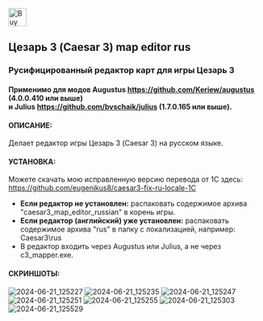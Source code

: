 <a href='https://ko-fi.com/Q5Q418BPJA' target='_blank'><img height='36' style='border:0px;height:36px;' src='https://storage.ko-fi.com/cdn/kofi3.png?v=6' border='0' alt='Buy Me a Coffee at ko-fi.com' /></a>

## Цезарь 3 (Caesar 3) map editor rus 
### Русифицированный редактор карт для игры Цезарь 3 

#### Применимо для модов Augustus https://github.com/Keriew/augustus (4.0.0.410 или выше)</br> и Julius https://github.com/bvschaik/julius (1.7.0.165 или выше).

#### ОПИСАНИЕ:
Делает редактор игры Цезарь 3 (Caesar 3) на русском языке.

#### УСТАНОВКА:
Можете скачать мою исправленную версию перевода от 1C здесь: https://github.com/eugenikus8/caesar3-fix-ru-locale-1C<br>

- **Если редактор не установлен:** распаковать содержимое архива "caesar3_map_editor_russian" в корень игры.
- **Если редактор (английский) уже установлен:** распаковать содержимое архива "rus" в папку с локализацией, например: Caesar3\rus
- В редактор входить через Augustus или Julius, а не через c3_mapper.exe.

#### СКРИНШОТЫ:
![2024-06-21_125227](https://github.com/eugenikus8/Caesar-3-map-editor-rus/assets/51211736/ee247d01-b406-4a7a-8225-680e97ead2c1)
![2024-06-21_125235](https://github.com/eugenikus8/Caesar-3-map-editor-rus/assets/51211736/c9f81c37-925b-42b3-a1c7-4e02902c8f5f)
![2024-06-21_125247](https://github.com/eugenikus8/Caesar-3-map-editor-rus/assets/51211736/0ca78720-6c57-4cc6-81e7-0cde01dcdf5e)
![2024-06-21_125251](https://github.com/eugenikus8/Caesar-3-map-editor-rus/assets/51211736/08eeb7f1-18f3-4476-93be-b589f4562479)
![2024-06-21_125255](https://github.com/eugenikus8/Caesar-3-map-editor-rus/assets/51211736/bee462b3-5697-41a9-b278-e1b0d44161b4)
![2024-06-21_125303](https://github.com/eugenikus8/Caesar-3-map-editor-rus/assets/51211736/3d490d42-ff08-4642-9d9e-5bf9bc36adfd)
![2024-06-21_125529](https://github.com/eugenikus8/Caesar-3-map-editor-rus/assets/51211736/1b3e57c0-7231-4e74-8124-e562e2a0579a)
